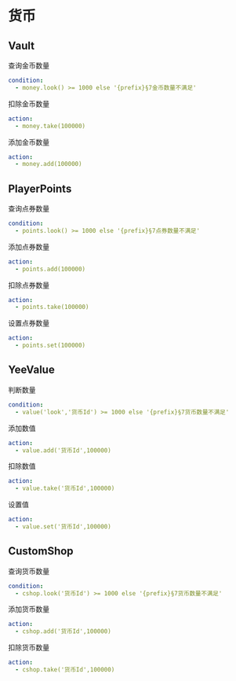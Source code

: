 # 货币

## Vault

查询金币数量

```yaml
condition:
  - money.look() >= 1000 else '{prefix}§7金币数量不满足'
```

扣除金币数量

```yaml
action:
  - money.take(100000)
```

添加金币数量

```yaml
action:
  - money.add(100000)
```

## PlayerPoints

查询点券数量

```yaml
condition:
  - points.look() >= 1000 else '{prefix}§7点券数量不满足'
```

添加点券数量

```yaml
action:
  - points.add(100000)
```

扣除点券数量

```yaml
action:
  - points.take(100000)
```

设置点券数量

```yaml
action:
  - points.set(100000)
```

## YeeValue

判断数量

```yaml
condition:
  - value('look','货币Id') >= 1000 else '{prefix}§7货币数量不满足'
```

添加数值

```yaml
action:
  - value.add('货币Id',100000)
```

扣除数值

```yaml
action:
  - value.take('货币Id',100000)
```

设置值

```yaml
action:
  - value.set('货币Id',100000)
```

## CustomShop

查询货币数量

```yaml
condition:
  - cshop.look('货币Id') >= 1000 else '{prefix}§7货币数量不满足'
```

添加货币数量

```yaml
action:
  - cshop.add('货币Id',100000)
```

扣除货币数量

```yaml
action:
  - cshop.take('货币Id',100000)
```
